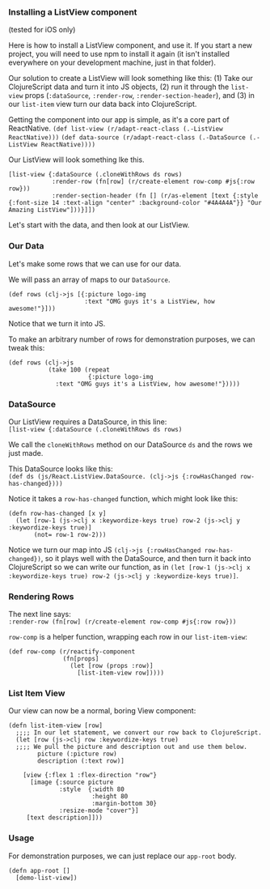 ### Installing a ListView component
(tested for iOS only)

Here is how to install a ListView component, and use it. If you start
a new project, you will need to use npm to install it again (it
isn't installed everywhere on your development machine, just in
that folder).

Our solution to create a ListView will look something like this: (1) Take our
ClojureScript data and turn it into JS objects, (2) run it through the
`list-view` props (`:dataSource`, `:render-row`, `:render-section-header`), and
(3) in our `list-item` view turn our data back into ClojureScript.

Getting the component into our app is simple, as it's a core part of ReactNative.
`(def list-view (r/adapt-react-class (.-ListView ReactNative)))`
`(def data-source (r/adapt-react-class (.-DataSource (.-ListView ReactNative))))`

Our ListView will look something lke this.
```
[list-view {:dataSource (.cloneWithRows ds rows)
            :render-row (fn[row] (r/create-element row-comp #js{:row row}))
            :render-section-header (fn [] (r/as-element [text {:style {:font-size 14 :text-align "center" :background-color "#4A4A4A"}} "Our Amazing ListView"]))}]])
```

Let's start with the data, and then look at our ListView.

### Our Data
Let's make some rows that we can use for our data.

We will pass an array of maps to our `DataSource`.

```
(def rows (clj->js [{:picture logo-img
                     :text "OMG guys it's a ListView, how awesome!"}]))
```
Notice that we turn it into JS.

To make an arbitrary number of rows for demonstration purposes, we can tweak this:
```
(def rows (clj->js
           (take 100 (repeat
                      {:picture logo-img
             :text "OMG guys it's a ListView, how awesome!"}))))
```

### DataSource
Our ListView requires a DataSource, in this line:  
`[list-view {:dataSource (.cloneWithRows ds rows)`

We call the `cloneWithRows` method on our DataSource `ds` and the rows we just made.  

This DataSource looks like this:  
`(def ds (js/React.ListView.DataSource. (clj->js {:rowHasChanged row-has-changed})))`

Notice it takes a `row-has-changed` function, which might look like this:  
```
(defn row-has-changed [x y]
  (let [row-1 (js->clj x :keywordize-keys true) row-2 (js->clj y :keywordize-keys true)]
       (not= row-1 row-2)))
```

Notice we turn our map into JS `(clj->js {:rowHasChanged row-has-changed})`, so
it plays well with the DataSource, and then turn it back into ClojureScript so
we can write our function, as in `(let [row-1 (js->clj x :keywordize-keys true) row-2 (js->clj y :keywordize-keys true)]`.

### Rendering Rows

The next line says:  
`:render-row (fn[row] (r/create-element row-comp #js{:row row}))`  

`row-comp` is a helper function, wrapping each row in our `list-item-view`:
```
(def row-comp (r/reactify-component
               (fn[props]
                 (let [row (props :row)]
                   [list-item-view row]))))
```

### List Item View
Our view can now be a normal, boring View component:

```
(defn list-item-view [row]
  ;;;; In our let statement, we convert our row back to ClojureScript.
  (let [row (js->clj row :keywordize-keys true)
  ;;;; We pull the picture and description out and use them below.
        picture (:picture row)
        description (:text row)]
        
    [view {:flex 1 :flex-direction "row"}
      [image {:source picture
              :style  {:width 80
                       :height 80
                       :margin-bottom 30}
              :resize-mode "cover"}]
     [text description]]))
```


### Usage
For demonstration purposes, we can just replace our `app-root` body.
```
(defn app-root []
  [demo-list-view])
```
